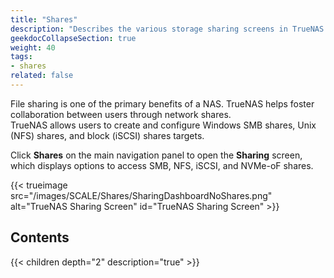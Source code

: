 ```yaml
---
title: "Shares"
description: "Describes the various storage sharing screens in TrueNAS."
geekdocCollapseSection: true
weight: 40
tags:
- shares
related: false
---
```


File sharing is one of the primary benefits of a NAS. TrueNAS helps foster collaboration between users through network shares.  
TrueNAS allows users to create and configure Windows SMB shares, Unix (NFS) shares, and block (iSCSI) shares targets.

Click **Shares** on the main navigation panel to open the **Sharing** screen, which displays options to access SMB, NFS, iSCSI, and NVMe-oF shares.

{{< trueimage src="/images/SCALE/Shares/SharingDashboardNoShares.png" alt="TrueNAS Sharing Screen" id="TrueNAS Sharing Screen" >}}

<div class="noprint">

## Contents

{{< children depth="2" description="true" >}}

</div>
